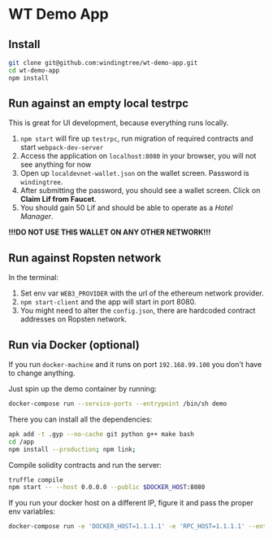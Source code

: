 # WT Demo App

## Install

```sh
git clone git@github.com:windingtree/wt-demo-app.git
cd wt-demo-app
npm install
```

## Run against an empty local testrpc

This is great for UI development, because everything runs locally.

1. `npm start` will fire up `testrpc`, run migration of required contracts and start `webpack-dev-server`
1. Access the application on `localhost:8080` in your browser, you will not see anything for now
1. Open up `localdevnet-wallet.json` on the wallet screen. Password is `windingtree`.
1. After submitting the password, you should see a wallet screen. Click on **Claim Lif from Faucet**.
1. You should gain 50 Lif and should be able to operate as a *Hotel Manager*.

**!!!DO NOT USE THIS WALLET ON ANY OTHER NETWORK!!!**

## Run against Ropsten network

In the terminal:

1. Set env var `WEB3_PROVIDER` with the url of the ethereum network provider.
1. `npm start-client` and the app will start in port 8080.
1. You might need to alter the `config.json`, there are hardcoded contract addresses on Ropsten network.


## Run via Docker (optional)

If you run `docker-machine` and it runs on port `192.168.99.100` you don't have to change anything.

Just spin up the demo container by running:

```sh
docker-compose run --service-ports --entrypoint /bin/sh demo
```

There you can install all the dependencies:

```sh
apk add -t .gyp --no-cache git python g++ make bash
cd /app
npm install --production; npm link;
```

Compile solidity contracts and run the server:

```sh
truffle compile
npm start -- --host 0.0.0.0 --public $DOCKER_HOST:8080
```

If you run your docker host on a different IP, figure it and pass the proper env variables:

```sh
docker-compose run -e 'DOCKER_HOST=1.1.1.1' -e 'RPC_HOST=1.1.1.1' --entrypoint /bin/sh demo
```
